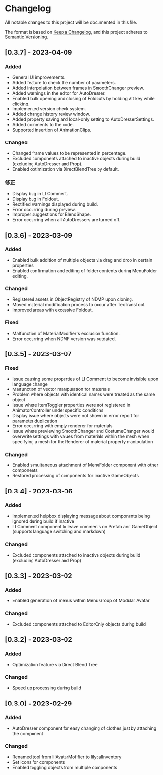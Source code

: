 # Changelog
All notable changes to this project will be documented in this file.

The format is based on [Keep a Changelog](https://keepachangelog.com/en/1.0.0/),
and this project adheres to [Semantic Versioning](https://semver.org/spec/v2.0.0.html).

## [0.3.7] - 2023-04-09

### Added
- General UI improvements.
- Added feature to check the number of parameters.
- Added interpolation between frames in SmoothChanger preview.
- Added warnings in the editor for AutoDresser.
- Enabled bulk opening and closing of Foldouts by holding Alt key while clicking.
- Implemented version check system.
- Added change history review window.
- Added property saving and local-only setting to AutoDresserSettings.
- Added comments to the code.
- Supported insertion of AnimationClips.

### Changed
- Changed frame values to be represented in percentage.
- Excluded components attached to inactive objects during build (excluding AutoDresser and Prop).
- Enabled optimization via DirectBlendTree by default.

### 修正
- Display bug in LI Comment.
- Display bug in Foldout.
- Rectified warnings displayed during build.
- Error occurring during preview.
- Improper suggestions for BlendShape.
- Error occurring when all AutoDressers are turned off.

## [0.3.6] - 2023-03-09

### Added
- Enabled bulk addition of multiple objects via drag and drop in certain properties.
- Enabled confirmation and editing of folder contents during MenuFolder editing.

### Changed
- Registered assets in ObjectRegistry of NDMP upon cloning.
- Moved material modification process to occur after TexTransTool.
- Improved areas with excessive Foldout.

### Fixed
- Malfunction of MaterialModifier's exclusion function.
- Error occurring when NDMF version was outdated.

## [0.3.5] - 2023-03-07

### Fixed
- Issue causing some properties of LI Comment to become invisible upon language change
- Malfunction of vector manipulation for materials
- Problem where objects with identical names were treated as the same object
- Issue where ItemToggler properties were not registered in AnimatorController under specific conditions
- Display issue where objects were not shown in error report for parameter duplication
- Error occurring with empty renderer for materials
- Issue where previewing SmoothChanger and CostumeChanger would overwrite settings with values from materials within the mesh when specifying a mesh for the Renderer of material property manipulation

### Changed
- Enabled simultaneous attachment of MenuFolder component with other components
- Restored processing of components for inactive GameObjects

## [0.3.4] - 2023-03-06

### Added
- Implemented helpbox displaying message about components being ignored during build if inactive
- LI Comment component to leave comments on Prefab and GameObject (supports language switching and markdown)

### Changed
- Excluded components attached to inactive objects during build (excluding AutoDresser and Prop)

## [0.3.3] - 2023-03-02

### Added
- Enabled generation of menus within Menu Group of Modular Avatar

### Changed
- Excluded components attached to EditorOnly objects during build

## [0.3.2] - 2023-03-02

### Added
- Optimization feature via Direct Blend Tree

### Changed
- Speed up processing during build

## [0.3.0] - 2023-02-29

### Added
- AutoDresser component for easy changing of clothes just by attaching the component

### Changed
- Renamed tool from lilAvatarMofifier to lilycalInventory
- Set icons for components
- Enabled toggling objects from multiple components
